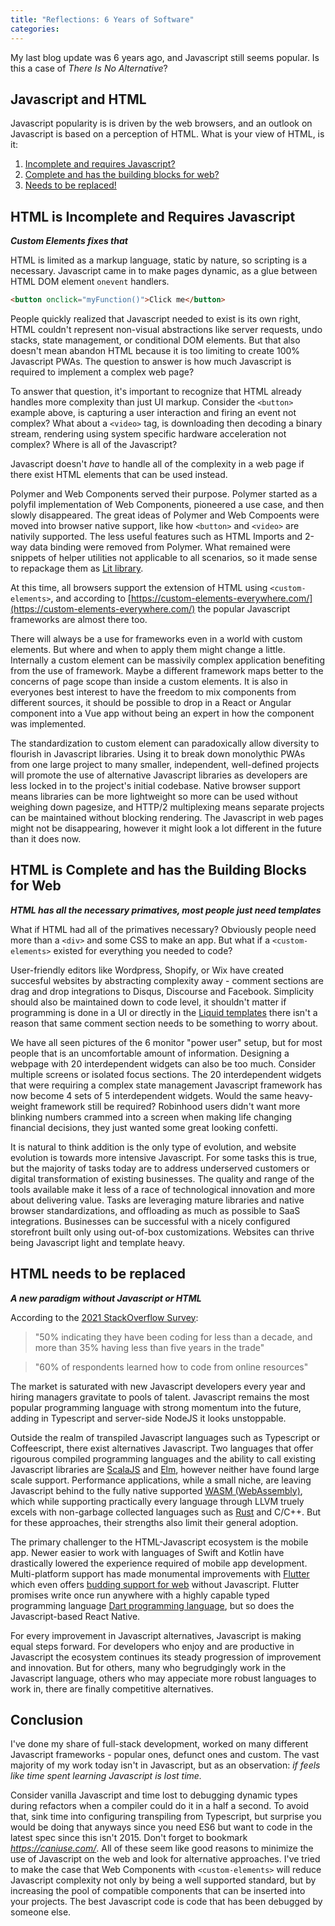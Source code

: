 ```yaml
---
title: "Reflections: 6 Years of Software"
categories:
---
```

My last blog update was 6 years ago, and Javascript still seems popular. Is this a case of _There Is No Alternative_?

## Javascript and HTML

Javascript popularity is is driven by the web browsers, and an outlook on Javascript is based on a perception of HTML.
What is your view of HTML, is it:
1. [Incomplete and requires Javascript?](#html-is-incomplete-and-requires-javascript)
2. [Complete and has the building blocks for web?](#html-is-complete-and-has-the-building-blocks-for-web)
3. [Needs to be replaced!](#html-needs-to-be-replaced)

## HTML is Incomplete and Requires Javascript
_**Custom Elements fixes that**_

HTML is limited as a markup language, static by nature, so scripting is a necessary. Javascript came in to make pages dynamic, as a glue between HTML DOM element `onevent` handlers.

```html
<button onclick="myFunction()">Click me</button>
```

People quickly realized that Javascript needed to exist is its own right, HTML couldn't represent non-visual abstractions like server requests, undo stacks, state management, or conditional DOM elements. But that also doesn't mean abandon HTML because it is too limiting to create 100% Javascript PWAs. The question to answer is how much Javascript is required to implement a complex web page?

To answer that question, it's important to recognize that HTML already handles more complexity than just UI markup. Consider the `<button>` example above, is capturing a user interaction and firing an event not complex? What about a `<video>` tag, is downloading then decoding a binary stream, rendering using system specific hardware acceleration not complex? Where is all of the Javascript?

Javascript doesn't _have_ to handle all of the complexity in a web page if there exist HTML elements that can be used instead. 

Polymer and Web Components served their purpose.  Polymer started as a polyfil implementation of Web Components, pioneered a use case, and then slowly disappeared. The great ideas of Polymer and Web Compoents were moved into browser native support, like how `<button>` and `<video>` are nativily supported. The less useful features such as HTML Imports and 2-way data binding were removed from Polymer.  What remained were snippets of helper utilities not applicable to all scenarios, so it made sense to repackage them as [Lit library](https://lit.dev/).

At this time, all browsers support the extension of HTML using `<custom-elements>`, and according to [https://custom-elements-everywhere.com/](https://custom-elements-everywhere.com/) the popular Javascript frameworks are almost there too.

There will always be a use for frameworks even in a world with custom elements. But where and when to apply them might change a little. Internally a custom element can be massivily complex application benefiting from the use of framework. Maybe a different framework maps better to the concerns of page scope than inside a custom elements. It is also in everyones best interest to have the freedom to mix components from different sources, it should be possible to drop in a React or Angular component into a Vue app without being an expert in how the component was implemented. 

The standardization to custom element can paradoxically allow diversity to flourish in Javascript libraries. Using it to break down monolythic PWAs from one large project to many smaller, independent, well-defined projects will promote the use of alternative Javascript libraries as developers are less locked in to the project's initial codebase. Native browser support means libraries can be more lightweight so more can be used without weighing down pagesize, and HTTP/2 multiplexing means separate projects can be maintained without blocking rendering. The Javascript in web pages might not be disappearing, however it might look a lot different in the future than it does now.

## HTML is Complete and has the Building Blocks for Web
_**HTML has all the necessary primatives, most people just need templates**_

What if HTML had all of the primatives necessary?  Obviously people need more than a `<div>` and some CSS to make an app.  But what if a `<custom-elements>` existed for everything you needed to code?

User-friendly editors like Wordpress, Shopify, or Wix have created succesful websites by abstracting complexity away - comment sections are drag and drop integrations to Disqus, Discourse and Facebook.  Simplicity should also be maintained down to code level, it shouldn't matter if programming is done in a UI or directly in the [Liquid templates](https://shopify.github.io/liquid/) there isn't a reason that same comment section needs to be something to worry about. 

We have all seen pictures of the 6 monitor "power user" setup, but for most people that is an uncomfortable amount of information.  Designing a webpage with 20 interdependent widgets can also be too much.  Consider multiple screens or isolated focus sections. The 20 interdependent widgets that were requiring a complex state management Javascript framework has now become 4 sets of 5 interdependent widgets. Would the same heavy-weight framework still be required? Robinhood users didn't want more blinking numbers crammed into a screen when making life changing financial decisions, they just wanted some great looking confetti.

It is natural to think addition is the only type of evolution, and website evolution is towards more intensive Javascript.  For some tasks this is true, but the majority of tasks today are to address underserved customers or digital transformation of existing businesses.  The quality and range of the tools available make it less of a race of technological innovation and more about delivering value.  Tasks are leveraging mature libraries and native browser standardizations, and offloading as much as possible to SaaS integrations.  Businesses can be successful with a nicely configured storefront built only using out-of-box customizations.  Websites can thrive being Javascript light and template heavy.

## HTML needs to be replaced
_**A new paradigm without Javascript or HTML**_

According to the [2021 StackOverflow Survey](https://insights.stackoverflow.com/survey/2021):
> "50% indicating they have been coding for less than a decade, and more than 35% having less than five years in the trade"

> "60% of respondents learned how to code from online resources"

The market is saturated with new Javascript developers every year and hiring managers gravitate to pools of talent.  Javascript remains the most popular programming language with strong momentum into the future, adding in Typescript and server-side NodeJS it looks unstoppable.

Outside the realm of transpiled Javascript languages such as Typescript or Coffeescript, there exist alternatives Javascript. Two languages that offer rigourous compiled programming languages and the ability to call existing Javascript libraries are [ScalaJS](https://www.scala-js.org) and [Elm](https://elm-lang.org/), however neither have found large scale support.  Performance applications, while a small niche,  are leaving Javascript behind to the fully native supported [WASM (WebAssembly)](https://en.wikipedia.org/wiki/WebAssembly), which while supporting practically every language through LLVM truely excels with non-garbage collected languages such as [Rust](https://www.rust-lang.org/) and C/C++. But for these approaches, their strengths also limit their general adoption.

The primary challenger to the HTML-Javascript ecosystem is the mobile app.  Newer easier to work with languages of Swift and Kotlin have drastically lowered the experience required of mobile app development.  Multi-platform support has made monumental improvements with [Flutter](https://flutter.dev/) which even offers [budding support for web](https://flutter.dev/multi-platform/web) without Javascript.  Flutter promises write once run anywhere with a highly capable typed programming language [Dart programming language](https://dart.dev/), but so does the Javascript-based React Native.

For every improvement in Javascript alternatives, Javascript is making equal steps forward. For developers who enjoy and are productive in Javascript the ecosystem continues its steady progression of improvement and innovation.  But for others, many who begrudgingly work in the Javascript language, others who may appeciate more robust languages to work in, there are finally competitive alternatives.

## Conclusion

I've done my share of full-stack development, worked on many different Javascript frameworks - popular ones, defunct ones and custom.  The vast majority of my work today isn't in Javascript, but as an observation: _if feels like time spent learning Javascript is lost time._

Consider vanilla Javascript and time lost to debugging dynamic types during refactors when a compiler could do it in a half a second. To avoid that, sink time into configuring transpiling from Typescript, but surprise you would be doing that anyways since you need ES6 but want to code in the latest spec since this isn't 2015.  Don't forget to bookmark _https://caniuse.com/_. All of these seem like good reasons to minimize the use of Javascript on the web and look for alternative approaches. I've tried to make the case that Web Components with `<custom-elements>` will reduce Javascript complexity not only by being a well supported standard, but by increasing the pool of compatible components that can be inserted into your projects.  The best Javascript code is code that has been debugged by someone else.






